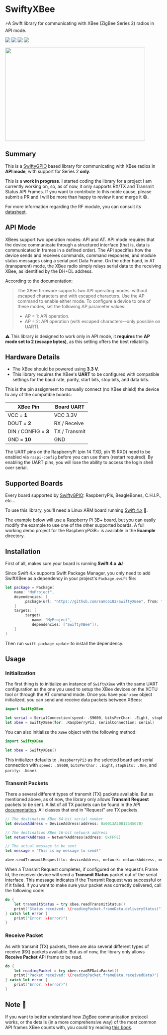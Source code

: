 # SwiftyXBee

⚡️A Swift library for communicating with XBee (ZigBee Series 2) radios in API mode.
<p>
<img src="https://img.shields.io/badge/Architecture%20-ARMv6%20%7C%20%20ARMv7%2F8-red.svg"/>
<img src="https://img.shields.io/badge/OS-Raspbian%20%7C%20Debian%20%7C%20Ubuntu-yellow.svg"/>
<a href="https://developer.apple.com/swift"><img src="https://img.shields.io/badge/Swift-4x-brightgreen.svg"/></a>
<a href="https://raw.githubusercontent.com/samco182/SwiftySHT20/master/LICENSE"><img src="https://img.shields.io/badge/Licence-MIT-blue.svg" /></a>
</p>
<img src="https://www.digi.com/products/embedded-systems/rf-modules/2-4-ghz-modules/xbee-zigbee/product-images/xbee-s2c-zigbee" height="300" width="450">

## Summary
This is a [SwiftyGPIO](https://github.com/uraimo/SwiftyGPIO) based library for communicating with XBee radios in **API mode**, with support for Series 2 **only**.

This is a **work in progress**. I started coding the library for a project I am currently working on, so, as of now, it only supports RX/TX and Transmit Status API Frames. If you want to contribute to this noble cause, please submit a PR and I will be more than happy to review it and merge it :smile:.

For more information regarding the RF module, you can consult its [datasheet](https://www.digi.com/resources/documentation/digidocs/pdfs/90002002.pdf).

## API Mode
XBees support two operation modes: API and AT. API mode requires that the device communicate through a structured interface (that is, data is communicated in frames in a defined order). The API specifies how the device sends and receives commands, command responses, and module status messages using a serial port Data Frame. On the other hand, in AT (transparent) mode, the XBee radio simply relays serial data to the receiving XBee, as identified by the DH+DL address.

According to the documentation:
> The XBee firmware supports two API operating modes: without escaped characters and with escaped characters. Use the AP command to enable either mode. To configure a device to one of these modes, set the following AP parameter values:
> -  AP = 1: API operation.
> -  AP = 2: API operation (with escaped characters—only possible on UART).

⚠️ This library is designed to work only in API mode,  it **requires** the **AP mode set to 2 (escape bytes)**, as this setting offers the best reliability.

## Hardware Details
- The XBee should be powered using **3.3 V**.
- This library requires the XBee's **UART** to be configured with compatible settings for the baud rate, parity, start bits, stop bits, and data bits.

This is the pin assignment to manually connect (no XBee shield) the device to any of the compatible boards:

| XBee Pin                     | Board UART    |
| ------------------------  | ---------------   | 
| VCC = **1**                 | VCC 3.3V        |
| DOUT = **2**              | RX / Receive   |
| DIN / CONFIG = **3** | TX / Transmit   | 
| GND = **10**              | GND                | 

The UART pins on the RaspberryPi (pin 14 TXD, pin 15 RXD) need to be enabled via `raspi-config` before you can use them (restart required). By enabling the UART pins, you will lose the ability to access the login shell over serial.

## Supported Boards
Every board supported by [SwiftyGPIO](https://github.com/uraimo/SwiftyGPIO): RaspberryPis, BeagleBones, C.H.I.P., etc...

To use this library, you'll need a Linux ARM board running [Swift 4.x](https://github.com/uraimo/buildSwiftOnARM) 🚗.

The example below will use a Raspberry Pi 3B+  board, but you can easily modify the example to use one of the other supported boards. A full working demo project for the RaspberryPi3B+ is available in the **Example** directory.

## Installation
First of all, makes sure your board is running **Swift 4.x** ⚠️!

Since Swift 4.x supports Swift Package Manager, you only need to add SwiftXBee as a dependency in your project's `Package.swift` file:

```swift
let package = Package(
    name: "MyProject",
    dependencies: [
        .package(url: "https://github.com/samco182/SwiftyXBee", from: "1.0.0"),
    ]
    targets: [
        .target(
            name: "MyProject", 
            dependencies: ["SwiftyXBee"]),
    ]
)
```
Then run `swift package update` to install the dependency.

## Usage
### Initialization
The first thing is to initialize an instance of `SwiftyXBee` with the same UART configuration as the one you used to setup the XBee devices on the XCTU tool or through the AT command mode. Once you have your `xbee` object initialized, you can send and receive data packets between XBees:

```swift
import SwiftyXBee

let serial = SerialConnection(speed: .S9600, bitsPerChar: .Eight, stopBits: .One, parity: .None)
let xbee = SwiftyXBee(for: .RaspberryPi3, serialConnection: serial)
```
You can also initialize the `XBee` object with the following method:
```swift
import SwiftyXBee

let xbee = SwiftyXBee()
```
This initializer defaults to `.RaspberryPi3` as the selected board and serial connection with `speed: .S9600`, `bitsPerChar: .Eight`, `stopBits: .One`, and `parity: .None)`.

### Transmit Packets
There a several different types of transmit (TX) packets available. But as mentioned above, as of now, the library only allows **Transmit Request**  packets to be sent. A list of all TX packets can be found in the API [documentation](https://www.digi.com/resources/documentation/digidocs/pdfs/90002002.pdf). All classes that end in "Request" are TX packets.
```swift
// The destination XBee 64-bit serial number
let deviceAddress = DeviceAddress(address: 0x0013A20012345678)

// The destination XBee 16-bit network address
let networkAddress = NetworkAddress(address: 0xFFFE)

// The actual message to be sent
let message = "This is my message to send!"

xbee.sendTransmitRequest(to: deviceAddress, network: networkAddress, message: message)
```
When a Transmit Request completes, if configured on the request's Frame Id, the receiver device will send a **Transmit Status** packet out of the serial interface. This message indicates if the Transmit Request was successful or if it failed. If you want to make sure your packet was correctly delivered, call the following code:
```swift
do {
    let transmitStatus = try xbee.readTransmitStatus()
    print("Status received: \(readingPacket.frameData.deliveryStatus)")
} catch let error {
    print("Error: \(error)")
}
```

### Receive Packet
As with transmit (TX) packets, there are also several different types of receive (RX) packets available. But as of now, the library only allows **Receive Packet** API frame to be read.
```swift
do {
    let readingPacket = try xbee.readRFDataPacket()
    print("Packet received: \(readingPacket.frameData.receivedData)")
} catch let error {
    print("Error: \(error)")
}
```

## Note 🔎
If you want to better understand how ZigBee communication protocol works, or the details (in a more comprehensive way) of the most common API frames XBee counts with, you could try reading [this book](https://www.amazon.com/gp/product/0596807732?ie=UTF8&tag=xbapra-20&linkCode=as2&camp=1789&creative=9325&creativeASIN=0596807732Building).
